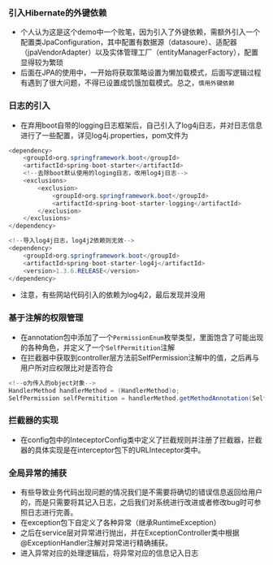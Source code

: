### 引入Hibernate的外键依赖
* 个人认为这是这个demo中一个败笔，因为引入了外键依赖，需额外引入一个配置类JpaConfiguration，其中配置有数据源（datasoure）、适配器（jpaVendorAdapter）以及实体管理工厂（entityManagerFactory），配置显得较为繁琐
* 后面在JPA的使用中，一开始将获取策略设置为懒加载模式，后面写逻辑过程有遇到了很大问题，不得已设置成饥饿加载模式。总之，`慎用外键依赖`
### 日志的引入
* 在弃用boot自带的logging日志框架后，自己引入了log4j日志，并对日志信息进行了一些配置，详见log4j.properties，pom文件为
``` java
<dependency>
	<groupId>org.springframework.boot</groupId>
	<artifactId>spring-boot-starter</artifactId>
	<!--去除boot默认使用的loging日志，改用log4j日志-->
	<exclusions>
		<exclusion>
			<groupId>org.springframework.boot</groupId>
			<artifactId>spring-boot-starter-logging</artifactId>
		</exclusion>
	</exclusions>
</dependency>

<!--导入log4j日志，log4j2依赖则无效-->
<dependency>
	<groupId>org.springframework.boot</groupId>
	<artifactId>spring-boot-starter-log4j</artifactId>
	<version>1.3.6.RELEASE</version>
</dependency>
```
* 注意，有些网站代码引入的依赖为log4j2，最后发现并没用

### 基于注解的权限管理
* 在annotation包中添加了一个`PermissionEnum`枚举类型，里面饱含了可能出现的各种角色，并定义了一个`SelfPermitition`注解
* 在拦截器中获取到controller层方法前SelfPermission注解中的值，之后再与用户所对应权限比对是否符合
``` java
<!--o为传入的object对象-->
HandlerMethod handlerMethod = (HandlerMethod)o;
SelfPermission selfPermitition = handlerMethod.getMethodAnnotation(SelfPermission.class);
```
### 拦截器的实现
* 在config包中的InteceptorConfig类中定义了拦截规则并注册了拦截器，拦截器的具体实现是在interceptor包下的URLInteceptor类中。
### 全局异常的捕获
* 有些导致业务代码出现问题的情况我们是不需要将确切的错误信息返回给用户的，而是只需要将其记入日志，之后我们对系统进行改进或者修改bug时可参照日志进行完善。
* 在exception包下自定义了各种异常（继承RuntimeException）
* 之后在service层对异常进行抛出，并在ExceptionController类中根据@ExceptionHandler注解对异常进行精确捕获。
* 进入异常对应的处理逻辑后，将异常对应的信息记入日志
